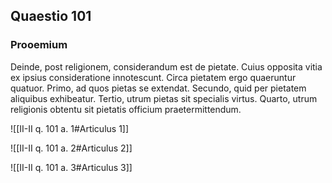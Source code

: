 ## Quaestio 101

### Prooemium

Deinde, post religionem, considerandum est de pietate. Cuius opposita vitia ex ipsius consideratione innotescunt. Circa pietatem ergo quaeruntur quatuor. Primo, ad quos pietas se extendat. Secundo, quid per pietatem aliquibus exhibeatur. Tertio, utrum pietas sit specialis virtus. Quarto, utrum religionis obtentu sit pietatis officium praetermittendum.

![[II-II q. 101 a. 1#Articulus 1]]

![[II-II q. 101 a. 2#Articulus 2]]

![[II-II q. 101 a. 3#Articulus 3]]

